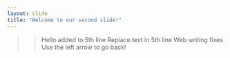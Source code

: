```yaml
---
layout: slide
title: "Welcome to our second slide!"
---
```

>> Hello added to 5th line Replace text in 5th line
Web writing fixes
Use the left arrow to go back!
